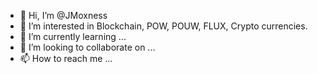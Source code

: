 - 👋 Hi, I’m @JMoxness
- 👀 I’m interested in Blockchain, POW, POUW, FLUX, Crypto currencies.
- 🌱 I’m currently learning ...
- 💞️ I’m looking to collaborate on ...
- 📫 How to reach me ...

<!---
JMoxness/JMoxness is a ✨ special ✨ repository because its `README.md` (this file) appears on your GitHub profile.
You can click the Preview link to take a look at your changes.
--->

